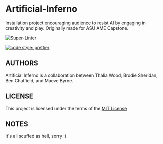 # Artificial-Inferno

Installation project encouraging audience to resist AI by engaging in creativity and play. Originally made for ASU AME Capstone.

[![Super-Linter](https://github.com/polygeist111/artificial-inferno/actions/workflows/format_and_lint.yml/badge.svg)](https://github.com/marketplace/actions/super-linter)

[![code style: prettier](https://img.shields.io/badge/code_style-prettier-ff69b4.svg?style=flat-square)](https://github.com/prettier/prettier)

## AUTHORS

Artificial Inferno is a collaboration between Thalia Wood, Brodie Sheridan, Ben Chatfield, and Maeve Byrne.

## LICENSE

This project is licensed under the terms of the [MIT License](https://opensource.org/license/mit)

## NOTES

It's all scuffed as hell, sorry :)
